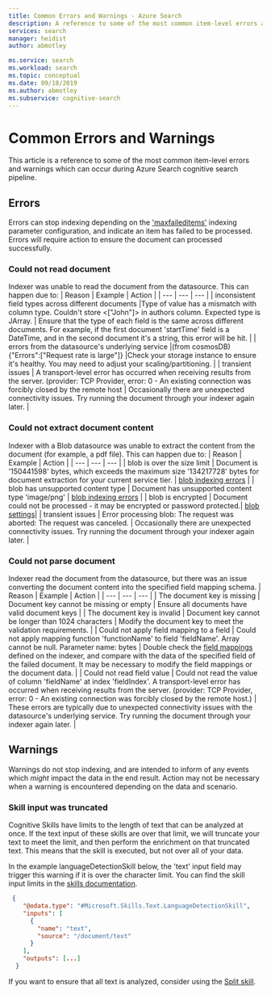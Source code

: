 ```yaml
---
title: Common Errors and Warnings - Azure Search
description: A reference to some of the most common item-level errors and warnings which can occur during Azure Search cognitive search pipeline.
services: search
manager: heidist
author: abmotley

ms.service: search
ms.workload: search
ms.topic: conceptual
ms.date: 09/18/2019
ms.author: abmotley
ms.subservice: cognitive-search
---
```


# Common Errors and Warnings

This article is a reference to some of the most common item-level errors and warnings which can occur during Azure Search cognitive search pipeline.

## Errors
Errors can stop indexing depending on the ['maxfaileditems'](cognitive-search-concept-troubleshooting#tip-3-see-what-works-even-if-there-are-some-failures.md) indexing parameter configuration, and indicate an item has failed to be processed. Errors will require action to ensure the document can processed successfully.

### Could not read document
Indexer was unable to read the document from the datasource. This can happen due to:
| Reason | Example | Action |
| --- | --- | --- |
| inconsistent field types across different documents |Type of value has a mismatch with column type. Couldn't store <["John"]> in authors column.  Expected type is JArray. | Ensure that the type of each field is the same across different documents. For example, if the first document 'startTime' field is a DateTime, and in the second document it's a string, this error will be hit. |
| errors from the datasource's underlying service |(from cosmosDB) {"Errors":["Request rate is large"]} |Check your storage instance to ensure it's healthy. You may need to adjust your scaling/partitioning. |
| transient issues | A transport-level error has occurred when receiving results from the server. (provider: TCP Provider, error: 0 - An existing connection was forcibly closed by the remote host | Occasionally there are unexpected connectivity issues. Try running the document through your indexer again later. |

### Could not extract document content
Indexer with a Blob datasource was unable to extract the content from the document (for example, a pdf file). This can happen due to:
| Reason | Example | Action |
| --- | --- | --- |
| blob is over the size limit | Document is '150441598' bytes, which exceeds the maximum size '134217728' bytes for document extraction for your current service tier. | [blob indexing errors](search-howto-indexing-azure-blob-storage#dealing-with-errors) |
| blob has unsupported content type | Document has unsupported content type 'image/png' | [blob indexing errors](search-howto-indexing-azure-blob-storage#dealing-with-errors) |
| blob is encrypted | Document could not be processed - it may be encrypted or password protected.| [blob settings](search-howto-indexing-azure-blob-storage#controlling-which-parts-of-the-blob-are-indexed)|
| transient issues | Error processing blob: The request was aborted: The request was canceled. | Occasionally there are unexpected connectivity issues. Try running the document through your indexer again later. |

### Could not parse document
Indexer read the document from the datasource, but there was an issue converting the document content into the specified field mapping schema.
| Reason | Example | Action |
| --- | --- | --- |
| The document key is missing | Document key cannot be missing or empty  | Ensure all documents have valid document keys |
| The document key is invalid | Document key cannot be longer than 1024 characters | Modify the document key to meet the validation requirements.  |
| Could not apply field mapping to a field | Could not apply mapping function 'functionName' to field 'fieldName'. Array cannot be null. Parameter name: bytes | Double check the [field mappings](search-indexer-field-mappings) defined on the indexer, and compare with the data of the specified field of the failed document. It may be necessary to modify the field mappings or the document data.  |
| Could not read field value | Could not read the value of column 'fieldName' at index 'fieldIndex'. A transport-level error has occurred when receiving results from the server. (provider: TCP Provider, error: 0 - An existing connection was forcibly closed by the remote host.) | These errors are typically due to unexpected connectivity issues with the datasource's underlying service. Try running the document through your indexer again later.  |

##  Warnings
Warnings do not stop indexing, and are intended to inform of any events which *might* impact the data in the end result. Action may not be necessary when a warning is encountered depending on the data and scenario.

### Skill input was truncated
Cognitive Skills have limits to the length of text that can be analyzed at once. If the text input of these skills are over that limit, we will truncate your text to meet the limit, and then perform the enrichment on that truncated text. This means that the skill is executed, but not over all of your data.

In the example languageDetectionSkill below, the 'text' input field may trigger this warning if it is over the character limit. You can find the skill input limits in the [skills documentation](cognitive-search-predefined-skills).

```json
 {
    "@odata.type": "#Microsoft.Skills.Text.LanguageDetectionSkill",
    "inputs": [
      {
        "name": "text",
        "source": "/document/text"
      }
    ],
    "outputs": [...]
  }
```

If you want to ensure that all text is analyzed, consider using the [Split skill](cognitive-search-skill-textsplit).